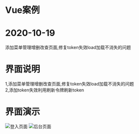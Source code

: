 # Vue案例
# 2020-10-19

添加菜单管理增删改查页面,修复token失效load加载不消失的问题

# 界面说明

1,添加菜单管理增删改查页面,修复token失效load加载不消失的问题  
2,添加token失效利用刷新令牌刷新token

# 界面演示
![登入页面](blob/master/READEMEImg/login.png)
![后台页面](blob/master/READEMEImg/system.png)